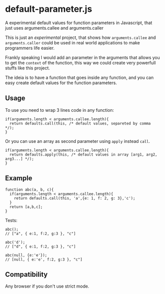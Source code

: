 default-parameter.js
====================

A experimental default values for function parameters in Javascript, that just uses arguments.callee and arguments.caller

This is just an *experimental* project, that shows how `arguments.callee` and `arguments.caller`
could be used in real world applications to make programmers life easier.

Frankly speaking I would add an parameter in the arguments that allows you to get the `context`
of the function, this way we could create very powerfull stuffs like this project.

The ideia is to have a function that goes inside any function, and you can easy create
default values for the function parameters.

Usage
-----

To use you need to wrap 3 lines code in any function:

```
if(arguments.length < arguments.callee.length){
  return defaults.call(this, /* default values, separeted by comma */);
}
```

Or you can use an array as second parameter using `apply` instead `call`.

```
if(arguments.length < arguments.callee.length){
  return defaults.apply(this, /* default values in array [arg1, arg2, arg3...] */);
}
```

Example
-------

```
function abc(a, b, c){
  if(arguments.length < arguments.callee.length){
    return defaults.call(this, 'a',{e: 1, f: 2, g: 3},'c');
  }
  return [a,b,c];
}
```

Tests:

```
abc();
// ["a", { e:1, f:2, g:3 }, "c"]

abc('d');
// ["d", { e:1, f:2, g:3 }, "c"]

abc(null, {e:'e'});
// [null, { e:'e', f:2, g:3 }, "c"]
```

Compatibility
-------------

Any browser if you don't use strict mode.
